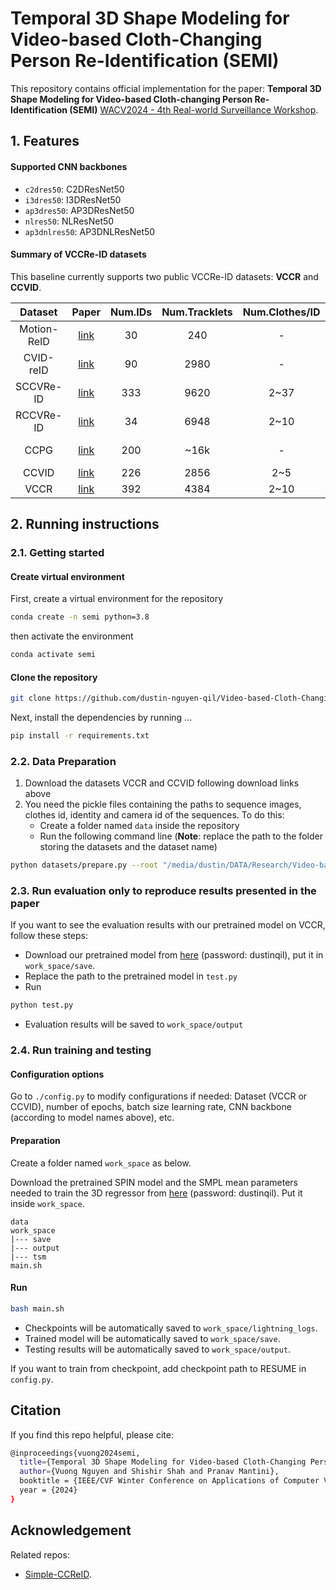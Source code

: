 # Temporal 3D Shape Modeling for Video-based Cloth-Changing Person Re-Identification (SEMI)

This repository contains official implementation for the paper: **Temporal 3D Shape Modeling for Video-based Cloth-changing Person Re-Identification (SEMI)** [WACV2024 - 4th Real-world Surveillance Workshop](https://vap.aau.dk/rws-wacv2024/). 

## 1. Features

#### Supported CNN backbones

- `c2dres50`: C2DResNet50
- `i3dres50`: I3DResNet50
- `ap3dres50`: AP3DResNet50
- `nlres50`: NLResNet50
- `ap3dnlres50`: AP3DNLResNet50

#### Summary of VCCRe-ID datasets

This baseline currently supports two public VCCRe-ID datasets: **VCCR** and **CCVID**.

| Dataset | Paper | Num.IDs | Num.Tracklets | Num.Clothes/ID | Public | Download |
|:----------:|:----------:|:----------:|:----------:|:----------:|:----------:|:----------:|
| Motion-ReID | [link](https://ieeexplore.ieee.org/document/8354164)| 30 | 240 | - | X | - |
| CVID-reID |  [link](https://ieeexplore.ieee.org/document/9214519)| 90 | 2980 | - | X | - |
| SCCVRe-ID |  [link](https://arxiv.org/abs/2211.11165)| 333 | 9620 | 2~37 | X | - |
| RCCVRe-ID |  [link](https://arxiv.org/abs/2211.11165)| 34 | 6948 | 2~10 | X | - |
| CCPG |  [link](https://openaccess.thecvf.com/content/CVPR2023/papers/Li_An_In-Depth_Exploration_of_Person_Re-Identification_and_Gait_Recognition_in_CVPR_2023_paper.pdf)| 200 | ~16k | - | Per Request | [project link](https://github.com/BNU-IVC/CCPG) |
| CCVID |  [link](https://openaccess.thecvf.com/content/CVPR2022/papers/Gu_Clothes-Changing_Person_Re-Identification_With_RGB_Modality_Only_CVPR_2022_paper.pdf)| 226 | 2856 | 2~5 | Yes | [link](https://drive.google.com/file/d/1vkZxm5v-aBXa_JEi23MMeW4DgisGtS4W/view?usp=sharing) |
| VCCR |  [link](https://openaccess.thecvf.com/content/ACCV2022/papers/Han_3D_Shape_Temporal_Aggregation_for_Video-Based_Clothing-Change_Person_Re-identification_ACCV_2022_paper.pdf)| 392 | 4384 | 2~10 | Yes | [link](https://drive.google.com/file/d/17qJPksE-Fk189KSHTPYQihMfnzXnHC6m/view) |

## 2. Running instructions

### 2.1. Getting started

#### Create virtual environment

First, create a virtual environment for the repository
```bash
conda create -n semi python=3.8
```
then activate the environment 
```bash
conda activate semi
```


#### Clone the repository

```bash
git clone https://github.com/dustin-nguyen-qil/Video-based-Cloth-Changing-ReID-Baseline.git
```
Next, install the dependencies by running
...
```bash
pip install -r requirements.txt
```

### 2.2. Data Preparation

1. Download the datasets VCCR and CCVID following download links above
2. You need the pickle files containing the paths to sequence images, clothes id, identity and camera id of the sequences. To do this:
    - Create a folder named `data` inside the repository
    - Run the following command line (**Note**: replace the path to the folder storing the datasets and the dataset name)

```bash
python datasets/prepare.py --root "/media/dustin/DATA/Research/Video-based ReID" --dataset_name vccr
```
### 2.3. Run evaluation only to reproduce results presented in the paper
If you want to see the evaluation results with our pretrained model on VCCR, follow these steps:

- Download our pretrained model from [here](https://uofh-my.sharepoint.com/:u:/g/personal/dnguy222_cougarnet_uh_edu/EZrdb5AYxO5Lj4aI91HwKj4BKE8lPZ7hJ7PESALjmWUU7w?e=lCVJA9) (password: dustinqil), put it in `work_space/save`.
- Replace the path to the pretrained model in `test.py`
- Run 
```bash
python test.py
```
- Evaluation results will be saved to `work_space/output`

### 2.4. Run training and testing

#### Configuration options

Go to `./config.py` to modify configurations if needed: Dataset (VCCR or CCVID), number of epochs, batch size learning rate, CNN backbone (according to model names above), etc.

#### Preparation

Create a folder named `work_space` as below.

Download the pretrained SPIN model and the SMPL mean parameters needed to train the 3D regressor from [here](https://uofh-my.sharepoint.com/:f:/g/personal/dnguy222_cougarnet_uh_edu/EksKjRj1EDpMurG85R79_7kBO95Mu_nFxPuMdMmFSKZkZg?e=1TDLnW) (password: dustinqil). Put it inside `work_space`.

```
data
work_space
|--- save
|--- output
|--- tsm
main.sh
```
#### Run 

```bash
bash main.sh
```

- Checkpoints will be automatically saved to `work_space/lightning_logs`.
- Trained model will be automatically saved to `work_space/save`.
- Testing results will be automatically saved to `work_space/output`.

If you want to train from checkpoint, add checkpoint path to RESUME in `config.py`. 

## Citation

If you find this repo helpful, please cite:

```bash
@inproceedings{vuong2024semi,
  title={Temporal 3D Shape Modeling for Video-based Cloth-Changing Person Re-Identification},
  author={Vuong Nguyen and Shishir Shah and Pranav Mantini},
  booktitle = {IEEE/CVF Winter Conference on Applications of Computer Vision (WACV) Workshop},
  year = {2024}
}
```

## Acknowledgement

Related repos: 
- [Simple-CCReID](https://github.com/guxinqian/Simple-CCReID). 













